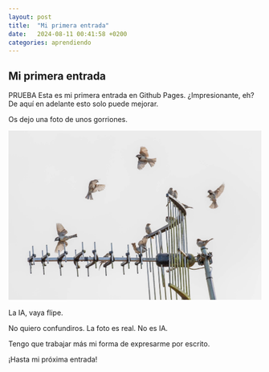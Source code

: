 ```yaml
---
layout: post
title:  "Mi primera entrada"
date:   2024-08-11 00:41:58 +0200
categories: aprendiendo
---
```

## Mi primera entrada

PRUEBA Esta es mi primera entrada en Github Pages. ¿Impresionante, eh?
De aquí en adelante esto solo puede mejorar.

Os dejo una foto de unos gorriones.

![Unos gorriones](/assets/images/2024-08-11_gorriones_IMG_1377.jpg)

La IA, vaya flipe.

No quiero confundiros. La foto es real. No es IA.

Tengo que trabajar más mi forma de expresarme por escrito.

¡Hasta mi próxima entrada!


